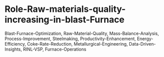 # Role-Raw-materials-quality-increasing-in-blast-Furnace
Blast-Furnace-Optimization, Raw-Material-Quality, Mass-Balance-Analysis, Process-Improvement, Steelmaking, Productivity-Enhancement, Energy-Efficiency, Coke-Rate-Reduction, Metallurgical-Engineering, Data-Driven-Insights, RINL-VSP, Furnace-Operations
